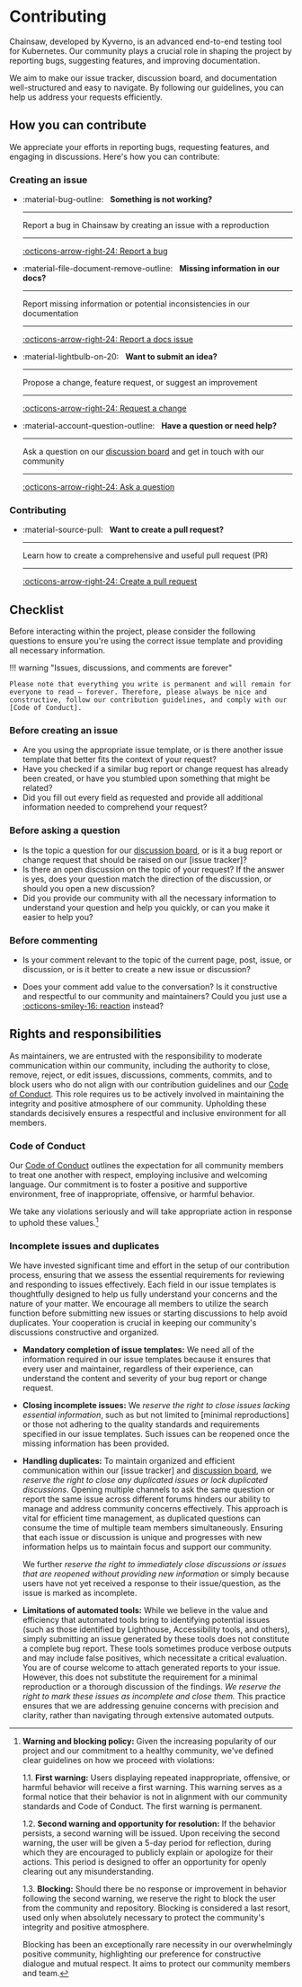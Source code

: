 # Contributing

Chainsaw, developed by Kyverno, is an advanced end-to-end testing tool for Kubernetes. Our community plays a crucial role in shaping the project by reporting bugs, suggesting features, and improving documentation.

We aim to make our issue tracker, discussion board, and documentation well-structured and easy to navigate. By following our guidelines, you can help us address your requests efficiently.

## How you can contribute

We appreciate your efforts in reporting bugs, requesting features, and engaging in discussions. Here's how you can contribute:

### Creating an issue

<div class="grid cards" markdown>

-   :material-bug-outline: &nbsp;
    **Something is not working?**

    ---

    Report a bug in Chainsaw by creating an issue with a reproduction

    ---

    [:octicons-arrow-right-24: Report a bug][report a bug]

-   :material-file-document-remove-outline: &nbsp;
    **Missing information in our docs?**

    ---

    Report missing information or potential inconsistencies in our documentation

    ---

    [:octicons-arrow-right-24: Report a docs issue][report a docs issue]

-   :material-lightbulb-on-20: &nbsp;
    **Want to submit an idea?**

    ---

    Propose a change, feature request, or suggest an improvement

    ---

    [:octicons-arrow-right-24: Request a change][request a change]

-   :material-account-question-outline: &nbsp;
    **Have a question or need help?**

    ---

    Ask a question on our [discussion board] and get in touch with our community

    ---

    [:octicons-arrow-right-24: Ask a question][discussion board]

</div>

### Contributing

<div class="grid cards" markdown>

-   :material-source-pull: &nbsp;
    **Want to create a pull request?**

    ---

    Learn how to create a comprehensive and useful pull request (PR)

    ---

    [:octicons-arrow-right-24: Create a pull request][create a pull request]

</div>

  [report a bug]: reporting-a-bug.md
  [report a docs issue]: reporting-a-docs-issue.md
  [request a change]: requesting-a-change.md
  [discussion board]: https://github.com/kyverno/chainsaw/discussions
  [add translations]: adding-translations.md
  [create a pull request]: making-a-pull-request.md

## Checklist

Before interacting within the project, please consider the following questions to ensure you're using the correct issue template and providing all necessary information.

!!! warning "Issues, discussions, and comments are forever"

    Please note that everything you write is permanent and will remain for everyone to read – forever. Therefore, please always be nice and constructive, follow our contribution guidelines, and comply with our [Code of Conduct].

### Before creating an issue

- Are you using the appropriate issue template, or is there another issue template that better fits the context of your request?
- Have you checked if a similar bug report or change request has already been created, or have you stumbled upon something that might be related?
- Did you fill out every field as requested and provide all additional information needed to comprehend your request?

### Before asking a question

- Is the topic a question for our [discussion board], or is it a bug report or change request that should be raised on our [issue tracker]?
- Is there an open discussion on the topic of your request? If the answer is yes, does your question match the direction of the discussion, or should you open a new discussion?
- Did you provide our community with all the necessary information to understand your question and help you quickly, or can you make it easier to help you?

### Before commenting

- Is your comment relevant to the topic of the current page, post, issue, or discussion, or is it better to create a new issue or discussion?
- Does your comment add value to the conversation? Is it constructive and respectful to our community and maintainers? Could you just use a [:octicons-smiley-16: reaction][reaction] instead?

  [Code of Conduct]: https://github.com/kyverno/chainsaw/blob/main/CODE_OF_CONDUCT.md
  [reaction]: https://github.blog/2016-03-10-add-reactions-to-pull-requests-issues-and-comments/

## Rights and responsibilities

As maintainers, we are entrusted with the responsibility to moderate communication within our community, including the authority to close, remove, reject, or edit issues, discussions, comments, commits, and to block users who do not align with our contribution guidelines and our [Code of Conduct]. This role requires us to be actively involved in maintaining the integrity and positive atmosphere of our community. Upholding these standards decisively ensures a respectful and inclusive environment for all members.

### Code of Conduct

Our [Code of Conduct] outlines the expectation for all community members to treat one another with respect, employing inclusive and welcoming language. Our commitment is to foster a positive and supportive environment, free of inappropriate, offensive, or harmful behavior.

We take any violations seriously and will take appropriate action in response to uphold these values.[^1]

  [^1]: 
    **Warning and blocking policy:**
    Given the increasing popularity of our project and our commitment to a healthy community, we've defined clear guidelines on how we proceed with violations:

    1.1. **First warning:** Users displaying repeated inappropriate, offensive, or harmful behavior will receive a first warning. This warning serves as a formal notice that their behavior is not in alignment with our community standards and Code of Conduct. The first warning is permanent.

    1.2. **Second warning and opportunity for resolution:** If the behavior persists, a second warning will be issued. Upon receiving the second warning, the user will be given a 5-day period for reflection, during which they are encouraged to publicly explain or apologize for their actions. This period is designed to offer an opportunity for openly clearing out any misunderstanding.

    1.3. **Blocking:** Should there be no response or improvement in behavior following the second warning, we reserve the right to block the user from the community and repository. Blocking is considered a last resort, used only when absolutely necessary to protect the community's integrity and positive atmosphere.

    Blocking has been an exceptionally rare necessity in our overwhelmingly positive community, highlighting our preference for constructive dialogue and mutual respect. It aims to protect our community members and team.

### Incomplete issues and duplicates

We have invested significant time and effort in the setup of our contribution process, ensuring that we assess the essential requirements for reviewing and responding to issues effectively. Each field in our issue templates is thoughtfully designed to help us fully understand your concerns and the nature of your matter. We encourage all members to utilize the search function before submitting new issues or starting discussions to help avoid duplicates. Your cooperation is crucial in keeping our community's discussions constructive and organized.

  - **Mandatory completion of issue templates:** We need all of the information required in our issue templates because it ensures that every user and maintainer, regardless of their experience, can understand the content and severity of your bug report or change request.

  - **Closing incomplete issues:**
  We *reserve the right to close issues lacking essential information*, such as but not limited to [minimal reproductions] or those not adhering to the quality standards and requirements specified in our issue templates. Such issues can be reopened once the missing information has been provided.

  - **Handling duplicates:** To maintain organized and efficient communication within our [issue tracker] and [discussion board], we *reserve the right to close any duplicated issues or lock duplicated discussions*. Opening multiple channels to ask the same question or report the same issue across different forums hinders our ability to manage and address community concerns effectively. This approach is vital for efficient time management, as duplicated questions can consume the time of multiple team members simultaneously. Ensuring that each issue or discussion is unique and progresses with new information helps us to maintain focus and support our community.

    We further *reserve the right to immediately close discussions or issues that are reopened without providing new information* or simply because users have not yet received a response to their issue/question, as the issue is marked as incomplete.

  - **Limitations of automated tools:**  While we believe in the value and efficiency that automated tools bring to identifying potential issues (such as those identified by Lighthouse, Accessibility tools, and others), simply submitting an issue generated by these tools does not constitute a complete bug report. These tools sometimes produce verbose outputs and may include false positives, which necessitate a critical evaluation. You are of course welcome to attach generated reports to your issue. However, this does not substitute the requirement for a minimal reproduction or a thorough discussion of the findings. *We reserve the right to mark these issues as incomplete and close them.* This practice ensures that we are addressing genuine concerns with precision and clarity, rather than navigating through extensive automated outputs.

  <!-- [minimal reproductions]: ../guides/creating-a-reproduction.md -->
